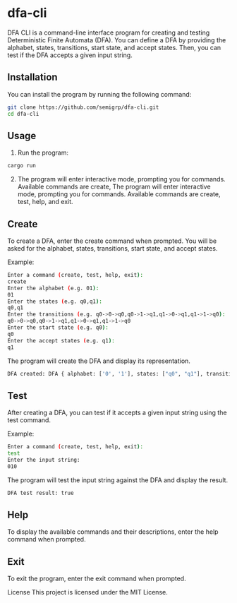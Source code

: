 # dfa-cli

DFA CLI is a command-line interface program for creating and testing Deterministic Finite Automata (DFA). You can define a DFA by providing the alphabet, states, transitions, start state, and accept states. Then, you can test if the DFA accepts a given input string.

## Installation

You can install the program by running the following command:

```bash
git clone https://github.com/semigrp/dfa-cli.git
cd dfa-cli
```

## Usage

1. Run the program:
    
```bash
cargo run
```

2. The program will enter interactive mode, prompting you for commands. Available commands are create, The program will enter interactive mode, prompting you for commands. Available commands are create, test, help, and exit.

## Create 
To create a DFA, enter the create command when prompted. You will be asked for the alphabet, states, transitions, start state, and accept states.

Example:

```bash
Enter a command (create, test, help, exit):
create
Enter the alphabet (e.g. 01):
01
Enter the states (e.g. q0,q1):
q0,q1
Enter the transitions (e.g. q0->0->q0,q0->1->q1,q1->0->q1,q1->1->q0):
q0->0->q0,q0->1->q1,q1->0->q1,q1->1->q0
Enter the start state (e.g. q0):
q0
Enter the accept states (e.g. q1):
q1
```

The program will create the DFA and display its representation.
```bash
DFA created: DFA { alphabet: ['0', '1'], states: ["q0", "q1"], transitions: {("q0", '0'): "q0", ("q0", '1'): "q1", ("q1", '0'): "q1", ("q1", '1'): "q0"}, start: "q0", accept: ["q1"] }
```

## Test 
After creating a DFA, you can test if it accepts a given input string using the test command.

Example:
```bash
Enter a command (create, test, help, exit):
test
Enter the input string:
010
```

The program will test the input string against the DFA and display the result.
```bash
DFA test result: true
```

## Help
To display the available commands and their descriptions, enter the help command when prompted.

## Exit
To exit the program, enter the exit command when prompted.

License
This project is licensed under the MIT License.
